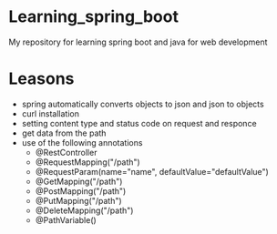 # Learning_spring_boot

My repository for learning spring boot and java for web development

# Leasons

- spring automatically converts objects to json and json to objects
- curl installation
- setting content type and status code on request and responce
- get data from the path
- use of the following annotations
  - @RestController
  - @RequestMapping("/path")
  - @RequestParam(name="name", defaultValue="defaultValue")
  - @GetMapping("/path")
  - @PostMapping("/path")
  - @PutMapping("/path")
  - @DeleteMapping("/path")
  - @PathVariable()
